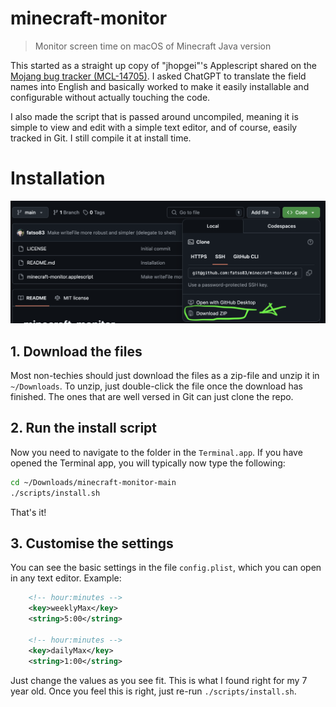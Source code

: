 # minecraft-monitor
> Monitor screen time on macOS of Minecraft Java version

This started as a straight up copy of "jhopgei"'s Applescript shared on the
[Mojang bug tracker (MCL-14705)](https://bugs.mojang.com/browse/MCL/issues/MCL-14705).
I asked ChatGPT to translate the field names into English and basically 
worked to make it easily installable and configurable without 
actually touching the code.

I also made the script that is passed around uncompiled, meaning it is 
simple to view and edit with a simple text editor, and of course, easily tracked in Git.
I still compile it at install time.


# Installation
![download zip](./screenshot-download.png)

## 1. Download the files
Most non-techies should just download the files as a zip-file and unzip it in `~/Downloads`. To unzip, just double-click the file once the download has finished. The ones that are well versed in Git can just clone the repo.

## 2. Run the install script
Now you need to navigate to the folder in the `Terminal.app`. If you have opened the Terminal app, you will typically now type the following:

```bash
cd ~/Downloads/minecraft-monitor-main
./scripts/install.sh
```

That's it!

## 3. Customise the settings
You can see the basic settings in the file `config.plist`, which you can open in any text editor. Example:
```xml
    <!-- hour:minutes -->
    <key>weeklyMax</key>
    <string>5:00</string>

    <!-- hour:minutes -->
    <key>dailyMax</key>
    <string>1:00</string>
```
Just change the values as you see fit. This is what I found right for my 7 year old. Once you feel this is right, just re-run `./scripts/install.sh`.
